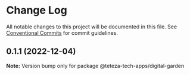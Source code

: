 # Change Log

All notable changes to this project will be documented in this file.
See [Conventional Commits](https://conventionalcommits.org) for commit guidelines.

## 0.1.1 (2022-12-04)

**Note:** Version bump only for package @teteza-tech-apps/digital-garden
